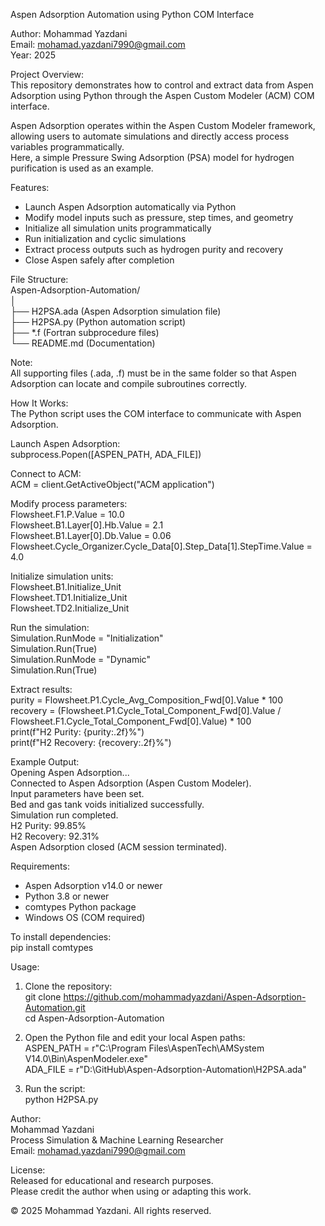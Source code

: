 Aspen Adsorption Automation using Python COM Interface

Author: Mohammad Yazdani  
Email: mohamad.yazdani7990@gmail.com  
Year: 2025  


Project Overview:  
This repository demonstrates how to control and extract data from Aspen Adsorption using Python through the Aspen Custom Modeler (ACM) COM interface.

Aspen Adsorption operates within the Aspen Custom Modeler framework, allowing users to automate simulations and directly access process variables programmatically.  
Here, a simple Pressure Swing Adsorption (PSA) model for hydrogen purification is used as an example.  


Features:  
- Launch Aspen Adsorption automatically via Python  
- Modify model inputs such as pressure, step times, and geometry  
- Initialize all simulation units programmatically  
- Run initialization and cyclic simulations  
- Extract process outputs such as hydrogen purity and recovery  
- Close Aspen safely after completion  


File Structure:  
Aspen-Adsorption-Automation/  
│  
├── H2PSA.ada         (Aspen Adsorption simulation file)  
├── H2PSA.py          (Python automation script)  
├── *.f               (Fortran subprocedure files)  
└── README.md         (Documentation)  


Note:  
All supporting files (.ada, .f) must be in the same folder so that Aspen Adsorption can locate and compile subroutines correctly.  


How It Works:  
The Python script uses the COM interface to communicate with Aspen Adsorption.  


Launch Aspen Adsorption:  
subprocess.Popen([ASPEN_PATH, ADA_FILE])  

Connect to ACM:  
ACM = client.GetActiveObject("ACM application")  

Modify process parameters:  
Flowsheet.F1.P.Value = 10.0  
Flowsheet.B1.Layer[0].Hb.Value = 2.1  
Flowsheet.B1.Layer[0].Db.Value = 0.06  
Flowsheet.Cycle_Organizer.Cycle_Data[0].Step_Data[1].StepTime.Value = 4.0  

Initialize simulation units:  
Flowsheet.B1.Initialize_Unit  
Flowsheet.TD1.Initialize_Unit  
Flowsheet.TD2.Initialize_Unit  

Run the simulation:  
Simulation.RunMode = "Initialization"  
Simulation.Run(True)  
Simulation.RunMode = "Dynamic"  
Simulation.Run(True)  

Extract results:  
purity = Flowsheet.P1.Cycle_Avg_Composition_Fwd[0].Value * 100  
recovery = (Flowsheet.P1.Cycle_Total_Component_Fwd[0].Value /  
            Flowsheet.F1.Cycle_Total_Component_Fwd[0].Value) * 100  
print(f"H2 Purity: {purity:.2f}%")  
print(f"H2 Recovery: {recovery:.2f}%")  


Example Output:  
Opening Aspen Adsorption...  
Connected to Aspen Adsorption (Aspen Custom Modeler).  
Input parameters have been set.  
Bed and gas tank voids initialized successfully.  
Simulation run completed.  
H2 Purity: 99.85%  
H2 Recovery: 92.31%  
Aspen Adsorption closed (ACM session terminated).  


Requirements:  
- Aspen Adsorption v14.0 or newer  
- Python 3.8 or newer  
- comtypes Python package  
- Windows OS (COM required)  

To install dependencies:  
pip install comtypes  


Usage:  
1. Clone the repository:  
   git clone https://github.com/mohammadyazdani/Aspen-Adsorption-Automation.git  
   cd Aspen-Adsorption-Automation  

2. Open the Python file and edit your local Aspen paths:  
   ASPEN_PATH = r"C:\Program Files\AspenTech\AMSystem V14.0\Bin\AspenModeler.exe"  
   ADA_FILE   = r"D:\GitHub\Aspen-Adsorption-Automation\H2PSA.ada"  

3. Run the script:  
   python H2PSA.py  


Author:  
Mohammad Yazdani  
Process Simulation & Machine Learning Researcher  
Email: mohamad.yazdani7990@gmail.com  


License:  
Released for educational and research purposes.  
Please credit the author when using or adapting this work.  

© 2025 Mohammad Yazdani. All rights reserved.

